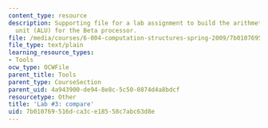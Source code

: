 ```yaml
---
content_type: resource
description: Supporting file for a lab assignment to build the arithmetic and logic
  unit (ALU) for the Beta processor.
file: /media/courses/6-004-computation-structures-spring-2009/7b010769516dca3ce18558c7abc63d8e_lab3compare.jsim
file_type: text/plain
learning_resource_types:
- Tools
ocw_type: OCWFile
parent_title: Tools
parent_type: CourseSection
parent_uid: 4a943900-de94-8e8c-5c50-0874d4a8bdcf
resourcetype: Other
title: 'Lab #3: compare'
uid: 7b010769-516d-ca3c-e185-58c7abc63d8e
---
```

